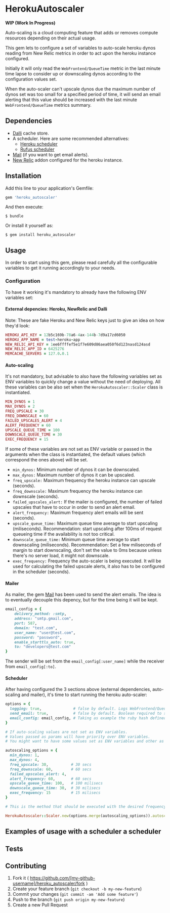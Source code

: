 # HerokuAutoscaler

**WIP (Work In Progress)**

Auto-scaling is a cloud computing feature that adds or removes compute resources depending on their actual usage.

This gem lets to configure a set of variables to auto-scale heroku dynos reading from New Relic metrics in order to act upon the heroku instance configured.

Initially it will only read the ``WebFrontend/QueueTime`` metric in the last minute time lapse to consider up or downscaling dynos according to the configuration values set.

When the auto-scaler can't upscale dynos due the maximum number of dynos set was too small for a specified period of time, it will send an email alerting that this value should be increased with the last minute ``WebFrontend/QueueTime`` metrics summary.

## Dependencies

- [Dalli](https://github.com/mperham/dalli) cache store.
- A scheduler. Here are some recommended alternatives:
    * [Heroku scheduler](https://addons.heroku.com/scheduler)
    * [Rufus scheduler](https://github.com/jmettraux/rufus-scheduler)
- [Mail](https://github.com/mikel/mail) (if you want to get email alerts).
- [New Relic](https://addons.heroku.com/newrelic) addon configured for the heroku instance.

## Installation

Add this line to your application's Gemfile:

```ruby
gem 'heroku_autoscaler'
```

And then execute:

    $ bundle

Or install it yourself as:

    $ gem install heroku_autoscaler

## Usage

In order to start using this gem, please read carefully all the configurable variables to get it running accordingly to your needs.

### Configuration

To have it working it's mandatory to already have the following ENV variables set:

#### External depencies: Heroku, NewRelic and Dalli

Note: These are fake Heroku and New Relic keys just to give an idea on how they'd look:

````ruby
HEROKU_API_KEY = 12b5c169b-78a6-4ax-144b-7d9a17zd6050
HEROKU_APP_NAME = test-heroku-app
NEW_RELIC_API_KEY = 1ee6ffffef5e1f7e609d86aea050f6d123nasd124asd
NEW_RELIC_APP_ID = 6425276
MEMCACHE_SERVERS = 127.0.0.1
````

#### Auto-scaling

It's not mandatory, but advisable to also have the following variables set as ENV variables to quickly change a value without the need of deploying.
All these variables can be also set when the ``HerokuAutoscaler::Scaler`` class is instantiated. 

````ruby
MIN_DYNOS = 1
MAX_DYNOS = 2
FREQ_UPSCALE = 30
FREQ_DOWNSCALE = 60
FAILED_UPSCALES_ALERT = 4
ALERT_FREQUENCY = 60
UPSCALE_QUEUE_TIME = 100
DOWNSCALE_QUEUE_TIME = 30
EXEC_FREQUENCY = 15
````

If some of these variables are not set as ENV variable or passed in the arguments when the class is instantiated, the default values (which correspond the ones above) will be set. 

* ``min_dynos:`` Minimum number of dynos it can be downscaled.
* ``max_dynos:`` Maximum number of dynos it can be upscaled.
* ``freq_upscale:`` Maximum frequency the heroku instance can upscale (seconds).
* ``freq_downscale:`` Maximum frequency the heroku instance can downscale (seconds).
* ``failed_upscales_alert:`` If the mailer is configured, the number of failed upscales that have to occur in order to send an alert email.
* ``alert_frequency:`` Maximum frequency alert emails will be sent (seconds).
* ``upscale_queue_time:`` Maximum queue time average to start upscaling (miliseconds).
Recommendation: start upscaling after 100ms of request queueing time if the availability is not too critical.
* ``downscale_queue_time:`` Minimum queue time average to start downscaling (miliseconds).
Recommendation: Set a few miliseconds of margin to start downscaling, don't set the value to 0ms because unless there's no server load, it might not downscale.
* ``exec_frequency:`` Frequency the auto-scaler is being executed. It will be used for calculating the failed upscale alerts, it also has to be configured in the scheduler (seconds).

#### Mailer

As mailer, the gem [Mail](https://github.com/mikel/mail) has been used to send the alert emails. The idea is to eventually decouple this depency, but for the time being it will be kept.

````ruby
email_config = {
    delivery_method: :smtp,
    address: "smtp.gmail.com",
    port: 587,
    domain: "test.com",
    user_name: "user@test.com",
    password: "password",
    enable_starttls_auto: true,
    to: "developers@test.com"
}
````

The sender will be set from the ``email_config[:user_name]`` while the receiver from ``email_config[:to]``.

#### Scheduler

After having configured the 3 sections above (external dependencies, auto-scaling and mailer), it's time to start running the heroku auto-scaler:

````ruby
options = {
  logging: true,              # false by default. Logs WebFrontend/QueueTime metrics whenever the autoscale function is executed
  send_email: true,           # false by default. Boolean required to send emails, even configuration is sent
  email_config: email_config, # Taking as example the ruby hash defined previously
}

# If auto-scaling values are not set as ENV variables.
# Values passed as params will have priority over ENV variables.
# You might want to have some values set as ENV variables and other as arguments, it's up to you.

autoscaling_options = {
  min_dynos: 1,
  max_dynos: 4,
  freq_upscale: 30,          # 30 secs
  freq_downscale: 60,        # 60 secs
  failed_upscales_alert: 4,
  alert_frequency: 60,       # 60 secs
  upscale_queue_time: 100,   # 100 milisecs
  downscale_queue_time: 30,  # 30 milisecs
  exec_frequency: 15         # 15 milisecs
}

# This is the method that should be executed with the desired frequency using the scheduler

HerokuAutoscaler::Scaler.new(options.merge(autoscaling_options)).autoscale
````

## Examples of usage with a scheduler a scheduler

## Tests

## Contributing

1. Fork it ( https://github.com/[my-github-username]/heroku_autoscaler/fork )
2. Create your feature branch (`git checkout -b my-new-feature`)
3. Commit your changes (`git commit -am 'Add some feature'`)
4. Push to the branch (`git push origin my-new-feature`)
5. Create a new Pull Request
